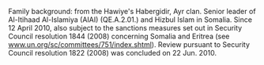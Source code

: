  Family background: from the Hawiye's Habergidir, Ayr clan. Senior leader of 
Al-Itihaad Al-Islamiya (AIAI) (QE.A.2.01.) and Hizbul Islam in Somalia. Since
12 April 2010, also subject to the sanctions measures set out in Security 
Council resolution 1844 (2008) concerning Somalia and Eritrea (see 
www.un.org/sc/committees/751/index.shtml). Review pursuant to Security Council 
resolution 1822 (2008) was concluded on 22 Jun. 2010. 
